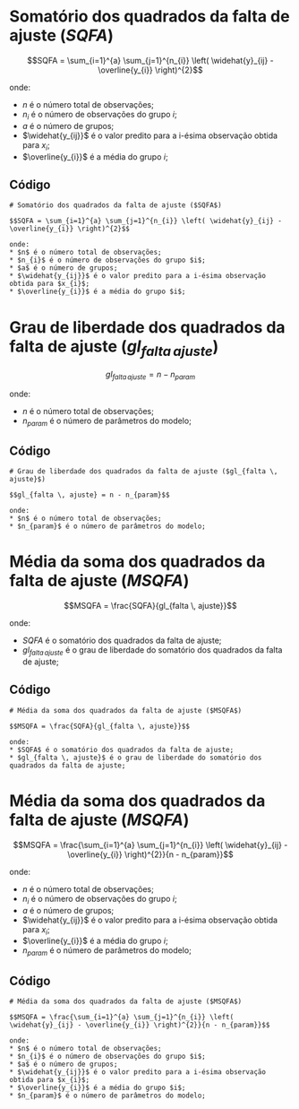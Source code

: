 # Somatório dos quadrados da falta de ajuste ($SQFA$)

$$SQFA = \sum_{i=1}^{a} \sum_{j=1}^{n_{i}} \left( \widehat{y}_{ij} - \overline{y_{i}} \right)^{2}$$

onde:
* $n$ é o número total de observações;
* $n_{i}$ é o número de observações do grupo $i$;
* $a$ é o número de grupos;
* $\widehat{y_{ij}}$ é o valor predito para a i-ésima observação obtida para $x_{i}$;
* $\overline{y_{i}}$ é a média do grupo $i$;

## Código

```
# Somatório dos quadrados da falta de ajuste ($SQFA$)

$$SQFA = \sum_{i=1}^{a} \sum_{j=1}^{n_{i}} \left( \widehat{y}_{ij} - \overline{y_{i}} \right)^{2}$$

onde:
* $n$ é o número total de observações;
* $n_{i}$ é o número de observações do grupo $i$;
* $a$ é o número de grupos;
* $\widehat{y_{ij}}$ é o valor predito para a i-ésima observação obtida para $x_{i}$;
* $\overline{y_{i}}$ é a média do grupo $i$;
```

# Grau de liberdade dos quadrados da falta de ajuste ($gl_{falta \, ajuste}$)

$$gl_{falta \, ajuste} = n - n_{param}$$

onde:
* $n$ é o número total de observações;
* $n_{param}$ é o número de parâmetros do modelo;

## Código

```
# Grau de liberdade dos quadrados da falta de ajuste ($gl_{falta \, ajuste}$)

$$gl_{falta \, ajuste} = n - n_{param}$$

onde:
* $n$ é o número total de observações;
* $n_{param}$ é o número de parâmetros do modelo;
```

# Média da soma dos quadrados da falta de ajuste ($MSQFA$)

$$MSQFA = \frac{SQFA}{gl_{falta \, ajuste}}$$

onde:
* $SQFA$ é o somatório dos quadrados da falta de ajuste;
* $gl_{falta \, ajuste}$ é o grau de liberdade do somatório dos quadrados da falta de ajuste;

## Código

```
# Média da soma dos quadrados da falta de ajuste ($MSQFA$)

$$MSQFA = \frac{SQFA}{gl_{falta \, ajuste}}$$

onde:
* $SQFA$ é o somatório dos quadrados da falta de ajuste;
* $gl_{falta \, ajuste}$ é o grau de liberdade do somatório dos quadrados da falta de ajuste;
```

# Média da soma dos quadrados da falta de ajuste ($MSQFA$)

$$MSQFA = \frac{\sum_{i=1}^{a} \sum_{j=1}^{n_{i}} \left( \widehat{y}_{ij} - \overline{y_{i}} \right)^{2}}{n - n_{param}}$$

onde:
* $n$ é o número total de observações;
* $n_{i}$ é o número de observações do grupo $i$;
* $a$ é o número de grupos;
* $\widehat{y_{ij}}$ é o valor predito para a i-ésima observação obtida para $x_{i}$;
* $\overline{y_{i}}$ é a média do grupo $i$;
* $n_{param}$ é o número de parâmetros do modelo;

## Código

```
# Média da soma dos quadrados da falta de ajuste ($MSQFA$)

$$MSQFA = \frac{\sum_{i=1}^{a} \sum_{j=1}^{n_{i}} \left( \widehat{y}_{ij} - \overline{y_{i}} \right)^{2}}{n - n_{param}}$$

onde:
* $n$ é o número total de observações;
* $n_{i}$ é o número de observações do grupo $i$;
* $a$ é o número de grupos;
* $\widehat{y_{ij}}$ é o valor predito para a i-ésima observação obtida para $x_{i}$;
* $\overline{y_{i}}$ é a média do grupo $i$;
* $n_{param}$ é o número de parâmetros do modelo;
```